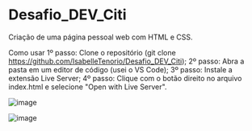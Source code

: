 # Desafio_DEV_Citi
Criação de uma página pessoal web com HTML e CSS.

Como usar
1º passo: Clone o repositório (git clone https://github.com/IsabelleTenorio/Desafio_DEV_Citi);
2º passo: Abra a pasta em um editor de código (usei o VS Code);
3º passo: Instale a extensão Live Server;
4º passo: Clique com o botão direito no arquivo index.html e selecione "Open with Live Server".

![image](https://github.com/user-attachments/assets/dbe0448d-5b8e-4459-851c-d8bed5fbe1e3)

![image](https://github.com/user-attachments/assets/4d903625-f49d-4eb0-9c87-210cacf2c76e)
